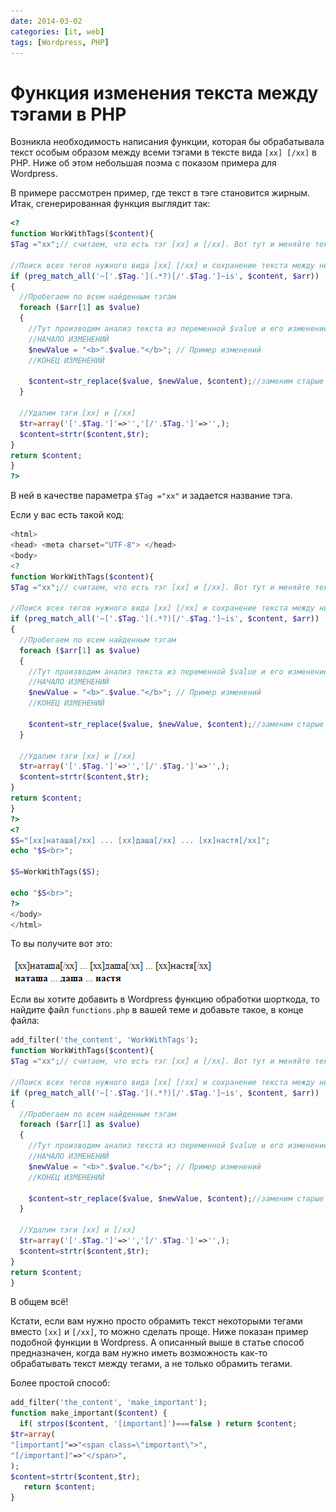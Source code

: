 ```yaml
---
date: 2014-03-02
categories: [it, web]
tags: [Wordpress, PHP]
---
```


# Функция изменения текста между тэгами в PHP

Возникла необходимость написания функции, которая бы обрабатывала текст особым образом между всеми тэгами в тексте вида `[xx] [/xx]` в PHP. Ниже об этом небольшая поэма с показом примера для Wordpress.

В примере рассмотрен пример, где текст в тэге становится жирным. Итак, сгенерированная функция выглядит так:

```php
<?
function WorkWithTags($content){
$Tag ="xx";// считаем, что есть тэг [xx] и [/xx]. Вот тут и меняйте текст

//Поиск всех тегов нужного вида [xx] [/xx] и сохранение текста между ними. Вместо [xx] и [/xx] вставьте свои тэги.
if (preg_match_all('~['.$Tag.'](.*?)[/'.$Tag.']~is', $content, $arr))
{
  //Пробегаем по всем найденным тэгам
  foreach ($arr[1] as $value)
  {
    //Тут производим анализ текста из переменной $value и его изменение в переменную $newValue
    //НАЧАЛО ИЗМЕНЕНИЙ
    $newValue = "<b>".$value."</b>"; // Пример изменений
    //КОНЕЦ ИЗМЕНЕНИЙ

    $content=str_replace($value, $newValue, $content);//заменим старые варианты подстрок между тэгами на новые
  }

  //Удалим тэги [xx] и [/xx]
  $tr=array('['.$Tag.']'=>'','[/'.$Tag.']'=>'',);
  $content=strtr($content,$tr);
}
return $content;
}
?>
```

В ней в качестве параметра `$Tag ="xx"` и задается название тэга.

Если у вас есть такой код:

```php
<html>
<head> <meta charset="UTF-8"> </head>
<body>
<?
function WorkWithTags($content){
$Tag ="xx";// считаем, что есть тэг [xx] и [/xx]. Вот тут и меняйте текст

//Поиск всех тегов нужного вида [xx] [/xx] и сохранение текста между ними. Вместо [xx] и [/xx] вставьте свои тэги.
if (preg_match_all('~['.$Tag.'](.*?)[/'.$Tag.']~is', $content, $arr))
{
  //Пробегаем по всем найденным тэгам
  foreach ($arr[1] as $value)
  {
    //Тут производим анализ текста из переменной $value и его изменение в переменную $newValue
    //НАЧАЛО ИЗМЕНЕНИЙ
    $newValue = "<b>".$value."</b>"; // Пример изменений
    //КОНЕЦ ИЗМЕНЕНИЙ

    $content=str_replace($value, $newValue, $content);//заменим старые варианты подстрок между тэгами на новые
  }

  //Удалим тэги [xx] и [/xx]
  $tr=array('['.$Tag.']'=>'','[/'.$Tag.']'=>'',);
  $content=strtr($content,$tr);
}
return $content;
}
?>
<?
$S="[xx]наташа[/xx] ... [xx]даша[/xx] ... [xx]настя[/xx]";
echo "$S<br>";

$S=WorkWithTags($S);

echo "$S<br>";
?>
</body>
</html>
```

То вы получите вот это:

![Результат работы обработки тэгов](img/result.png)

Если вы хотите добавить в Wordpress функцию обработки шорткода, то найдите файл `functions.php` в вашей теме и добавьте такое, в конце файла:

```php
add_filter('the_content', 'WorkWithTags');
function WorkWithTags($content){
$Tag ="xx";// считаем, что есть тэг [xx] и [/xx]. Вот тут и меняйте текст

//Поиск всех тегов нужного вида [xx] [/xx] и сохранение текста между ними. Вместо [xx] и [/xx] вставьте свои тэги.
if (preg_match_all('~['.$Tag.'](.*?)[/'.$Tag.']~is', $content, $arr))
{
  //Пробегаем по всем найденным тэгам
  foreach ($arr[1] as $value)
  {
    //Тут производим анализ текста из переменной $value и его изменение в переменную $newValue
    //НАЧАЛО ИЗМЕНЕНИЙ
    $newValue = "<b>".$value."</b>"; // Пример изменений
    //КОНЕЦ ИЗМЕНЕНИЙ

    $content=str_replace($value, $newValue, $content);//заменим старые варианты подстрок между тэгами на новые
  }

  //Удалим тэги [xx] и [/xx]
  $tr=array('['.$Tag.']'=>'','[/'.$Tag.']'=>'',);
  $content=strtr($content,$tr);
}
return $content;
}
```

В общем всё!

Кстати, если вам нужно просто обрамить текст некоторыми тегами вместо `[xx]` и `[/xx]`, то можно сделать проще. Ниже показан пример подобной функции в Wordpress. А описанный выше в статье способ предназначен, когда вам нужно иметь возможность как-то обрабатывать текст между тегами, а не только обрамить тегами.

Более простой способ:

```php
add_filter('the_content', 'make_important');
function make_important($content) {
  if( strpos($content, '[important]')===false ) return $content;
$tr=array(
"[important]"=>"<span class=\"important\">",
"[/important]"=>"</span>",
);
$content=strtr($content,$tr);
   return $content;
}
```
